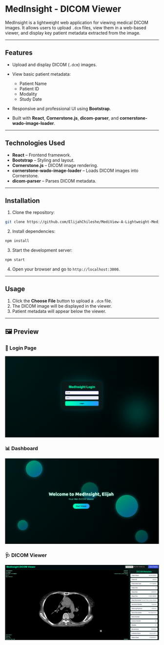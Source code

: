 # MedInsight - DICOM Viewer

MedInsight is a lightweight web application for viewing medical DICOM images. It allows users to upload `.dcm` files, view them in a web-based viewer, and display key patient metadata extracted from the image.

---

## Features

* Upload and display DICOM (`.dcm`) images.
* View basic patient metadata:

  * Patient Name
  * Patient ID
  * Modality
  * Study Date
* Responsive and professional UI using **Bootstrap**.
* Built with **React**, **Cornerstone.js**, **dicom-parser**, and **cornerstone-wado-image-loader**.

---

## Technologies Used

* **React** – Frontend framework.
* **Bootstrap** – Styling and layout.
* **Cornerstone.js** – DICOM image rendering.
* **cornerstone-wado-image-loader** – Loads DICOM images into Cornerstone.
* **dicom-parser** – Parses DICOM metadata.

---

## Installation

1. Clone the repository:

```bash
git clone https://github.com/ElijahChileshe/MediView-A-Lightweight-Medical-Imaging-Viewer
```

2. Install dependencies:

```bash
npm install
```

3. Start the development server:

```bash
npm start
```

4. Open your browser and go to `http://localhost:3000`.

---

## Usage

1. Click the **Choose File** button to upload a `.dcm` file.
2. The DICOM image will be displayed in the viewer.
3. Patient metadata will appear below the viewer.

---


## 🖼️ Preview

### 🔐 Login Page
![Login Page](public/login.png)

### 📊 Dashboard
![Dashboard](public/dashboard.png)

### 🩺 DICOM Viewer
![Viewer](public/viewer.png)



